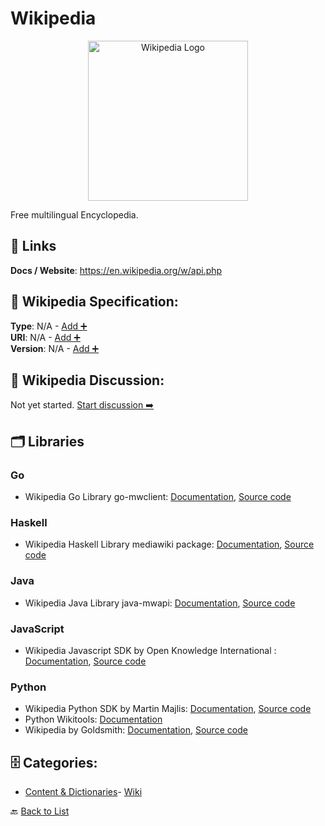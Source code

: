 # Wikipedia
<p align="center">
    <img width="256" src="https://raw.githubusercontent.com/apis-list/apis-list/main/apis/wikipedia/logo_256x256.png" alt="Wikipedia Logo"/>
</p>
Free multilingual Encyclopedia.

##  🔗 Links
**Docs / Website**: https://en.wikipedia.org/w/api.php

## 🧬 Wikipedia Specification:
**Type**: N/A - [Add ➕](https://github.com/apis-list/apis-list/edit/main/apis.yaml#L22020)  
**URI**: N/A - [Add ➕](https://github.com/apis-list/apis-list/edit/main/apis.yaml#L22020)  
**Version**: N/A - [Add ➕](https://github.com/apis-list/apis-list/edit/main/apis.yaml#L22020)

## 💬 Wikipedia Discussion:
Not yet started. [Start discussion ➡️](https://github.com/apis-list/apis-list/discussions/new)

## 🗂️ Libraries
### Go
- Wikipedia Go Library go-mwclient: [Documentation](https://github.com/cgt/go-mwclient), [Source code](https://github.com/cgt/go-mwclient)
### Haskell
- Wikipedia Haskell Library mediawiki package: [Documentation](http://hackage.haskell.org/package/mediawiki), [Source code](http://hackage.haskell.org/package/mediawiki)
### Java
- Wikipedia Java Library java-mwapi: [Documentation](https://github.com/wikimedia/java-mwapi), [Source code](https://github.com/wikimedia/java-mwapi)
### JavaScript
- Wikipedia Javascript SDK by Open Knowledge International : [Documentation](http://okfnlabs.org/wikipediajs/), [Source code](https://github.com/okfn/wikipediajs)
### Python
- Wikipedia Python SDK by Martin Majlis: [Documentation](https://pypi.python.org/pypi/Wikipedia-API/0.3.5), [Source code](https://github.com/martin-majlis/Wikipedia-API/)
- Python Wikitools: [Documentation](https://github.com/alexz-enwp/wikitools)
- Wikipedia by Goldsmith: [Documentation](https://pypi.python.org/pypi/wikipedia), [Source code](https://github.com/goldsmith/Wikipedia)


## 🗄️ Categories:
- [Content & Dictionaries](https://github.com/apis-list/apis-list#content--dictionaries-)- [Wiki](https://github.com/apis-list/apis-list#wiki-)

🔙  [Back to List](https://github.com/apis-list/apis-list)
